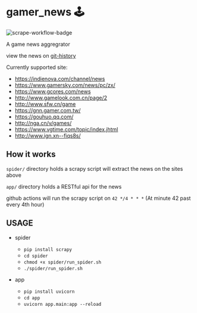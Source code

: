 # gamer_news 🕹
![scrape-workflow-badge](https://github.com/wuwe1/gamer_news/workflows/Scrape%20latest%20data/badge.svg)

A game news aggregrator 

view the news on [git-history](https://github.githistory.xyz/wuwe1/gamer_news/blob/master/spider/items.jl)

Currently supported site:
- https://indienova.com/channel/news
- https://www.gamersky.com/news/pc/zx/
- https://www.gcores.com/news
- http://www.gamelook.com.cn/page/2
- http://www.sfw.cn/game
- https://gnn.gamer.com.tw/
- https://gouhuo.qq.com/
- http://nga.cn/v/games/
- https://www.vgtime.com/topic/index.jhtml
- http://www.ign.xn--fiqs8s/ 

## How it works
`spider/` directory holds a scrapy script will extract the news on the sites above

`app/` directory holds a RESTful api for the news

github actions will run the scrapy script on `42 */4 * * *` (At minute 42 past every 4th hour)


## USAGE
- spider
    - `pip install scrapy`
    - `cd spider`
    - `chmod +x spider/run_spider.sh`
    - `./spider/run_spider.sh`

- app
    - `pip install uvicorn`
    - `cd app`
    - `uvicorn app.main:app --reload`
